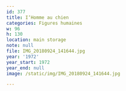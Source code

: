 ```yaml
---
id: 377
title: I‘Homme au chien
categories: Figures humaines
w: 96
h: 130
location: main storage
note: null
file: IMG_20180924_141644.jpg
year: '1972'
year_start: 1972
year_end: null
image: /static/img/IMG_20180924_141644.jpg

---
```

